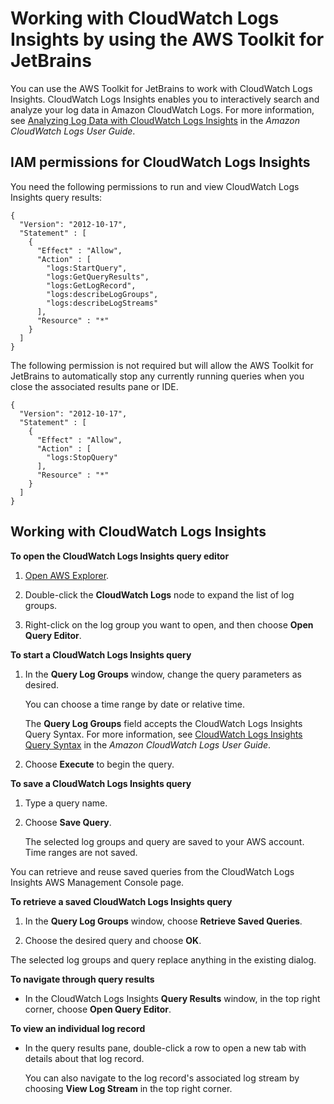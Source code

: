 # Working with CloudWatch Logs Insights by using the AWS Toolkit for JetBrains<a name="cloudwatch-log-insights"></a>

You can use the AWS Toolkit for JetBrains to work with CloudWatch Logs Insights\. CloudWatch Logs Insights enables you to interactively search and analyze your log data in Amazon CloudWatch Logs\. For more information, see [Analyzing Log Data with CloudWatch Logs Insights](https://docs.aws.amazon.com/AmazonCloudWatch/latest/logs/AnalyzingLogData.html) in the *Amazon CloudWatch Logs User Guide*\.

## IAM permissions for CloudWatch Logs Insights<a name="iam-permissions-for-cwlog-insights"></a>

 You need the following permissions to run and view CloudWatch Logs Insights query results: 

```
{
  "Version": "2012-10-17",
  "Statement" : [
    {
      "Effect" : "Allow",
      "Action" : [
        "logs:StartQuery",
        "logs:GetQueryResults",
        "logs:GetLogRecord",
        "logs:describeLogGroups",
        "logs:describeLogStreams"
      ],
      "Resource" : "*"
    }
  ]
}
```

The following permission is not required but will allow the AWS Toolkit for JetBrains to automatically stop any currently running queries when you close the associated results pane or IDE\. 

```
{
  "Version": "2012-10-17",
  "Statement" : [
    {
      "Effect" : "Allow",
      "Action" : [
        "logs:StopQuery"
      ],
      "Resource" : "*"
    }
  ]
}
```

## Working with CloudWatch Logs Insights<a name="working-with-cwlog-insights"></a>

**To open the CloudWatch Logs Insights query editor**

1. [Open AWS Explorer](key-tasks.md#key-tasks-open-explorer)\.

1.  Double\-click the **CloudWatch Logs** node to expand the list of log groups\. 

1.  Right\-click on the log group you want to open, and then choose **Open Query Editor**\. 

**To start a CloudWatch Logs Insights query**

1. In the **Query Log Groups** window, change the query parameters as desired\.

   You can choose a time range by date or relative time\.

   The **Query Log Groups** field accepts the CloudWatch Logs Insights Query Syntax\. For more information, see [CloudWatch Logs Insights Query Syntax](https://docs.aws.amazon.com/AmazonCloudWatch/latest/logs/CWL_QuerySyntax.html) in the *Amazon CloudWatch Logs User Guide*\.

1.  Choose **Execute** to begin the query\. 

**To save a CloudWatch Logs Insights query**

1.  Type a query name\. 

1.  Choose **Save Query**\. 

    The selected log groups and query are saved to your AWS account\. Time ranges are not saved\. 

   You can retrieve and reuse saved queries from the CloudWatch Logs Insights AWS Management Console page\.

**To retrieve a saved CloudWatch Logs Insights query**

1.  In the **Query Log Groups** window, choose **Retrieve Saved Queries**\. 

1.  Choose the desired query and choose **OK**\. 

   The selected log groups and query replace anything in the existing dialog\.

**To navigate through query results**
+  In the CloudWatch Logs Insights **Query Results** window, in the top right corner, choose **Open Query Editor**\. 

**To view an individual log record**
+  In the query results pane, double\-click a row to open a new tab with details about that log record\. 

   You can also navigate to the log record's associated log stream by choosing **View Log Stream** in the top right corner\. 
